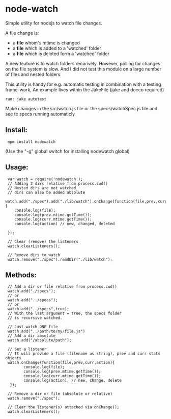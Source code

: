 # node-watch

Simple utility for nodejs to watch file changes.

A file change is:

* a **file** whom's mtime is changed
* a **file** which is added to a 'watched' folder
* a **file** which is deleted form a 'watched' folder

A new feature is to watch folders recurively.
However, polling for changes on the file system is slow.
And I did not test this module on a large number of files and
nested folders.


This utility is handy for e.g. automatic testing in combination with a testing frame-work,
An example lives within the JakeFile (jake and docco required)

    run: jake autotest

Make changes in the src/watch.js file or the specs/watchSpec.js file and see te specs running automaticly

## Install:

     npm install nodewatch
     
(Use the "-g" global switch for installing nodewatch global)

## Usage:


     var watch = require('nodewatch');
     // Adding 2 dirs relative from process.cwd()
     // Nested dirs are not watched
     // dirs can also be added absolute
     watch.add("./spec").add("./lib/watch").onChange(function(file,prev,curr,action){
        console.log(file);
        console.log(prev.mtime.getTime());
        console.log(curr.mtime.getTime());
        console.log(action) // new, changed, deleted

     });
     
     // Clear (remove) the listeners
     watch.clearListeners();
     
     // Remove dirs to watch
     watch.remove("./spec").remdDir("./lib/watch");
 

## Methods:


     // Add a dir or file relative from process.cwd()
     watch.add("./specs");
     // or
     watch.add("../specs");
     // or
     watch.add("../specs",true);
     // With the last argument = true, the specs folder
     // is recursive watched.

     // Just watch ONE file
     watch.add("../path/to/my/file.js")
     // Add a dir absolute 
     watch.add("/absolute/path");
     
     // Set a listener
     // It will provide a file (filename as string), prev and curr stats objects
     watch.onChange(function(file,prev,curr,action){
            console.log(file);
            console.log(prev.mtime.getTime());
            console.log(curr.mtime.getTime());
            console.log(action); // new, change, delete
      });
     
     // Remove a dir or file (absolute or relative)
     watch.remove("./spec");
     
     // Clear the listener(s) attached via onChange();
     watch.clearListeners();



